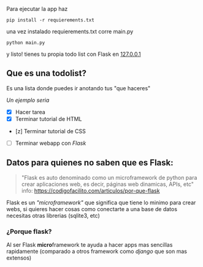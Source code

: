 Para ejecutar la app haz
```
pip install -r requierements.txt
```
una vez instalado requierements.txt corre main.py

```
python main.py
```

y listo! tienes tu propia todo list con Flask en [127.0.0.1](http://127.0.0.1:5000)

## Que es una todolist?

Es una lista donde puedes ir anotando tus "que haceres"

_Un ejemplo seria_

- [x] Hacer tarea
- [x] Terminar tutorial de HTML
- [z] Terminar tutorial de CSS
- [ ] Terminar webapp con _Flask_

## Datos para quienes no saben que es Flask:

> "Flask es auto denominado como un microframework de python para crear aplicaciones web, es decir, páginas web dinamicas, APIs, etc"
info: https://codigofacilito.com/articulos/por-que-flask

Flask es un _"microframework"_ que significa que tiene lo minimo para crear webs, si quieres hacer cosas como conectarte a una base de datos necesitas otras librerias (sqlite3, etc)

### ¿Porque flask?

Al ser Flask **micro**framework te ayuda a hacer apps mas sencillas rapidamente (comparado a otros framework como _django_ que son mas extensos)

